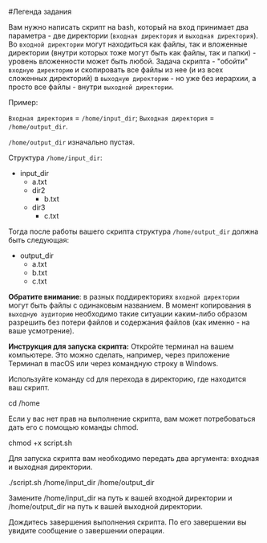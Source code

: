 #Легенда задания 

Вам нужно написать скрипт на bash, который на вход принимает два параметра - две директории (`входная директория` и `выходная директория`).
Во `входной директории` могут находиться как файлы, так и вложенные директории (внутри которых тоже могут быть как файлы, так и папки) - уровень вложенности может быть любой.
Задача скрипта - "обойти" `входную директорию` и скопировать все файлы из нее (и из всех сложенных директорий) в `выходную директорию` - но уже без иерархии, а просто все файлы - внутри `выходной директории`.

Пример:

`Входная директория` = `/home/input_dir`; `Выходная директория` = `/home/output_dir`.

`/home/output_dir` изначально пустая.

Структура `/home/input_dir`: 
- input_dir
	- a.txt
	- dir2
		- b.txt
	 - dir3
   		- c.txt

Тогда после работы вашего скрипта структура `/home/output_dir` должна быть следующая: 
- output_dir
	- a.txt
 	- b.txt
  	- c.txt

**Обратите внимание**: в разных поддиректориях `входной директории` могут быть файлы с одинаковым названием. В момент копирования в `выходную аудиторию` необходимо такие ситуации каким-либо образом разрешить без потери файлов и содержания файлов (как именно - на ваше усмотрение).

**Инструкция для запуска скрипта:**
Откройте терминал на вашем компьютере. Это можно сделать, например, через приложение Терминал в macOS или через командную строку в Windows.

Используйте команду cd для перехода в директорию, где находится ваш скрипт.

cd /home

Если у вас нет прав на выполнение скрипта, вам может потребоваться дать его с помощью команды chmod.

chmod +x script.sh

Для запуска скрипта вам необходимо передать два аргумента: входная и выходная директории.

./script.sh /home/input_dir /home/output_dir

Замените /home/input_dir на путь к вашей входной директории и /home/output_dir на путь к вашей выходной директории.

Дождитесь завершения выполнения скрипта. По его завершении вы увидите сообщение о завершении операции.

